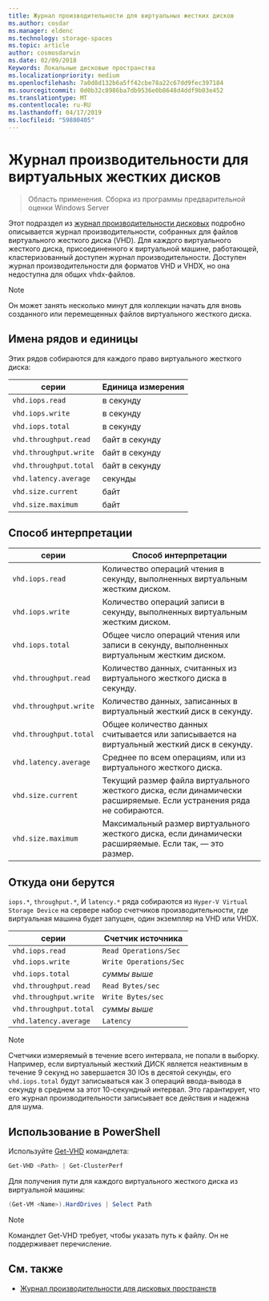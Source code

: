 ```yaml
---
title: Журнал производительности для виртуальных жестких дисков
ms.author: cosdar
ms.manager: eldenc
ms.technology: storage-spaces
ms.topic: article
author: cosmosdarwin
ms.date: 02/09/2018
Keywords: Локальные дисковые пространства
ms.localizationpriority: medium
ms.openlocfilehash: 7a0d8d132b6a5ff42cbe78a22c67dd9fec397184
ms.sourcegitcommit: 0d0b32c8986ba7db9536e0b8648d4ddf9b03e452
ms.translationtype: MT
ms.contentlocale: ru-RU
ms.lasthandoff: 04/17/2019
ms.locfileid: "59880405"
---
```

# <a name="performance-history-for-virtual-hard-disks"></a>Журнал производительности для виртуальных жестких дисков

> Область применения. Сборка из программы предварительной оценки Windows Server

Этот подраздел из [журнал производительности дисковых](performance-history.md) подробно описывается журнал производительности, собранных для файлов виртуального жесткого диска (VHD). Для каждого виртуального жесткого диска, присоединенного к виртуальной машине, работающей, кластеризованный доступен журнал производительности. Доступен журнал производительности для форматов VHD и VHDX, но она недоступна для общих vhdx-файлов.

   > [!NOTE]
   > Он может занять несколько минут для коллекции начать для вновь созданного или перемещенных файлов виртуального жесткого диска.

## <a name="series-names-and-units"></a>Имена рядов и единицы

Этих рядов собираются для каждого право виртуального жесткого диска:

| серии                    | Единица измерения             |
|---------------------------|------------------|
| `vhd.iops.read`           | в секунду       |
| `vhd.iops.write`          | в секунду       |
| `vhd.iops.total`          | в секунду       |
| `vhd.throughput.read`     | байт в секунду |
| `vhd.throughput.write`    | байт в секунду |
| `vhd.throughput.total`    | байт в секунду |
| `vhd.latency.average`     | секунды          |
| `vhd.size.current`        | байт            |
| `vhd.size.maximum`        | байт            |

## <a name="how-to-interpret"></a>Способ интерпретации

| серии                    | Способ интерпретации                                                                                                 |
|---------------------------|------------------------------------------------------------------------------------------------------------------|
| `vhd.iops.read`           | Количество операций чтения в секунду, выполненных виртуальным жестким диском.                                         |
| `vhd.iops.write`          | Количество операций записи в секунду, выполненных виртуальным жестким диском.                                        |
| `vhd.iops.total`          | Общее число операций чтения или записи в секунду, выполненных виртуальным жестким диском.                          |
| `vhd.throughput.read`     | Количество данных, считанных из виртуального жесткого диска в секунду.                                                     |
| `vhd.throughput.write`    | Количество данных, записанных в виртуальный жесткий диск в секунду.                                                    |
| `vhd.throughput.total`    | Общее количество данных считывается или записывается на виртуальный жесткий диск в секунду.                                 |
| `vhd.latency.average`     | Среднее по всем операциям, или из виртуального жесткого диска.                                              |
| `vhd.size.current`        | Текущий размер файла виртуального жесткого диска, если динамически расширяемые. Если устранения ряда не собираются. |
| `vhd.size.maximum`        | Максимальный размер виртуального жесткого диска, если динамически расширяемые. Если так, — это размер.                  |

## <a name="where-they-come-from"></a>Откуда они берутся

`iops.*`, `throughput.*`, И `latency.*` ряда собираются из `Hyper-V Virtual Storage Device` на сервере набор счетчиков производительности, где виртуальная машина будет запущен, один экземпляр на VHD или VHDX.

| серии                    | Счетчик источника         |
|---------------------------|------------------------|
| `vhd.iops.read`           | `Read Operations/Sec`  |
| `vhd.iops.write`          | `Write Operations/Sec` |
| `vhd.iops.total`          | *суммы выше*     |
| `vhd.throughput.read`     | `Read Bytes/sec`       |
| `vhd.throughput.write`    | `Write Bytes/sec`      |
| `vhd.throughput.total`    | *суммы выше*     |
| `vhd.latency.average`     | `Latency`              |

   > [!NOTE]
   > Счетчики измеряемый в течение всего интервала, не попали в выборку. Например, если виртуальный жесткий ДИСК является неактивным в течение 9 секунд но завершается 30 IOs в десятой секунды, его `vhd.iops.total` будут записываться как 3 операций ввода-вывода в секунду в среднем за этот 10-секундный интервал. Это гарантирует, что его журнал производительности записывает все действия и надежна для шума.

## <a name="usage-in-powershell"></a>Использование в PowerShell

Используйте [Get-VHD](https://docs.microsoft.com/powershell/module/hyper-v/get-vhd) командлета:

```PowerShell
Get-VHD <Path> | Get-ClusterPerf
```

Для получения пути для каждого виртуального жесткого диска из виртуальной машины:

```PowerShell
(Get-VM <Name>).HardDrives | Select Path
```

   > [!NOTE]
   > Командлет Get-VHD требует, чтобы указать путь к файлу. Он не поддерживает перечисление.

## <a name="see-also"></a>См. также

- [Журнал производительности для дисковых пространств](performance-history.md)
